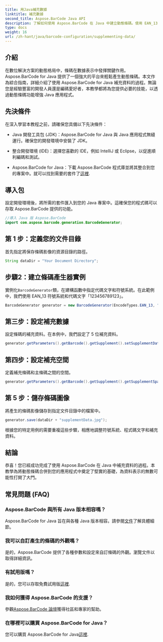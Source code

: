 ```yaml
---
title: 用Java補充數據
linktitle: 補充數據
second_title: Aspose.BarCode Java API
description: 了解如何使用 Aspose.BarCode 在 Java 中建立動態條碼。使用 EAN_13 符號系統補充資料的逐步指南。
type: docs
weight: 16
url: /zh-hant/java/barcode-configuration/supplementing-data/
---
```


## 介紹

在數位解決方案的動態格局中，條碼在數據表示中發揮關鍵作用。 Aspose.BarCode for Java 提供了一個強大的平台來輕鬆產生動態條碼。本文作為綜合指南，詳細介紹了使用 Aspose.BarCode for Java 補充資料的過程。無論您是經驗豐富的開發人員還是編碼愛好者，本教學都將為您提供必要的技能，以透過動態條碼功能增強 Java 應用程式。

## 先決條件

在深入學習本教程之前，請確保您具備以下先決條件：

- Java 開發工具包 (JDK)：Aspose.BarCode for Java 與 Java 應用程式無縫運行。確保您的開發環境中安裝了 JDK。

- 整合開發環境 (IDE)：選擇您喜歡的 IDE，例如 IntelliJ 或 Eclipse，以促進順利編碼和測試。

- Aspose.BarCode for Java：下載 Aspose.BarCode 程式庫並將其整合到您的專案中。就可以找到需要的套件了[這裡](https://releases.aspose.com/barcode/java/).

## 導入包

設定開發環境後，將所需的套件匯入到您的 Java 專案中。這確保您的程式碼可以存取 Aspose.BarCode 提供的功能。

```java
//導入 Java 版 Aspose.BarCode
import com.aspose.barcode.generation.BarcodeGenerator;
```

## 第 1 步：定義您的文件目錄

首先指定將保存條碼影像的資源目錄的路徑。

```java
String dataDir = "Your Document Directory";
```

## 步驟2：建立條碼產生器實例

實例化`BarcodeGenerator`類，在建構函數中指定代碼文字和符號系統。在此範例中，我們使用 EAN_13 符號系統和代碼文字「123456789123」。

```java
BarcodeGenerator generator = new BarcodeGenerator(EncodeTypes.EAN_13, "123456789123");
```

## 第三步：設定補充數據

設定條碼的補充資料。在本例中，我們設定了 5 位補充資料。

```java
generator.getParameters().getBarcode().getSupplement().setSupplementData("12345");
```

## 第四步：設定補充空間

定義補充條碼和主條碼之間的空間。

```java
generator.getParameters().getBarcode().getSupplement().getSupplementSpace().setPoint(2.0f);
```

## 第 5 步：儲存條碼圖像

將產生的條碼影像儲存到指定文件目錄中的檔案中。

```java
generator.save(dataDir + "supplementData.jpg");
```

根據您的特定用例的需要重複這些步驟，相應地調整符號系統、程式碼文字和補充資料。

## 結論

恭喜！您已經成功完成了使用 Aspose.BarCode 在 Java 中補充資料的過程。本教學為將動態條碼合併到您的應用程式中奠定了堅實的基礎，為資料表示的無數可能性打開了大門。

## 常見問題 (FAQ)

### Aspose.BarCode 與所有 Java 版本相容嗎？
 Aspose.BarCode for Java 旨在與各種 Java 版本相容。請參閱[文件](https://reference.aspose.com/barcode/java/)了解具體細節。

### 我可以自訂產生的條碼的外觀嗎？
是的，Aspose.BarCode 提供了各種參數和設定來自訂條碼的外觀。瀏覽文件以取得詳細資訊。

### 有試用版嗎？
是的，您可以存取免費試用版[這裡](https://releases.aspose.com/).

### 我如何獲得 Aspose.BarCode 的支援？
參觀[Aspose.BarCode 論壇](https://forum.aspose.com/c/barcode/13)獲得社區和專家的幫助。

### 在哪裡可以購買 Aspose.BarCode for Java？
您可以購買 Aspose.BarCode for Java[這裡](https://purchase.aspose.com/buy).



